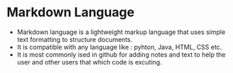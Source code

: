  # Markdown Language 
- Markdown language is a lightweight markup language that uses simple text formatting to structure documents.
- It is compatible with any language like : pyhton, Java, HTML, CSS etc.
- It is most commonly ised in github for adding notes and text to help the user and other users that which code is excuting.
